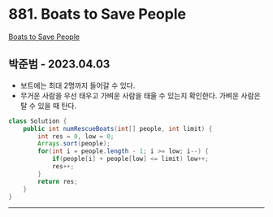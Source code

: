 # 881. Boats to Save People

[Boats to Save People](https://leetcode.com/problems/boats-to-save-people/)

## 박준범 - 2023.04.03

- 보트에는 최대 2명까지 들어갈 수 있다.
- 무거운 사람을 우선 태우고 가벼운 사람을 태울 수 있는지 확인한다. 가벼운 사람은 탈 수 있을 때 탄다.

```java
class Solution {
    public int numRescueBoats(int[] people, int limit) {
        int res = 0, low = 0;
        Arrays.sort(people);
        for(int i = people.length - 1; i >= low; i--) {
            if(people[i] + people[low] <= limit) low++;
            res++;
        }
        return res;
    }
}
```

---

